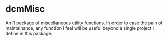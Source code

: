 dcmMisc
=======

An R package of miscellaneous utility functions. In order to ease the pain of maintainance, any function I feel will be useful beyond a single project I define in this package.
